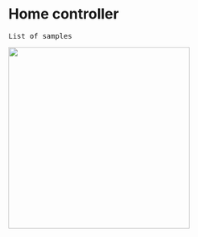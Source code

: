 Home controller
======
<pre>List of samples</pre>

<div><img src="https://dvostr.ru/assets/img/image_homeController.png" width="360"/></div>
